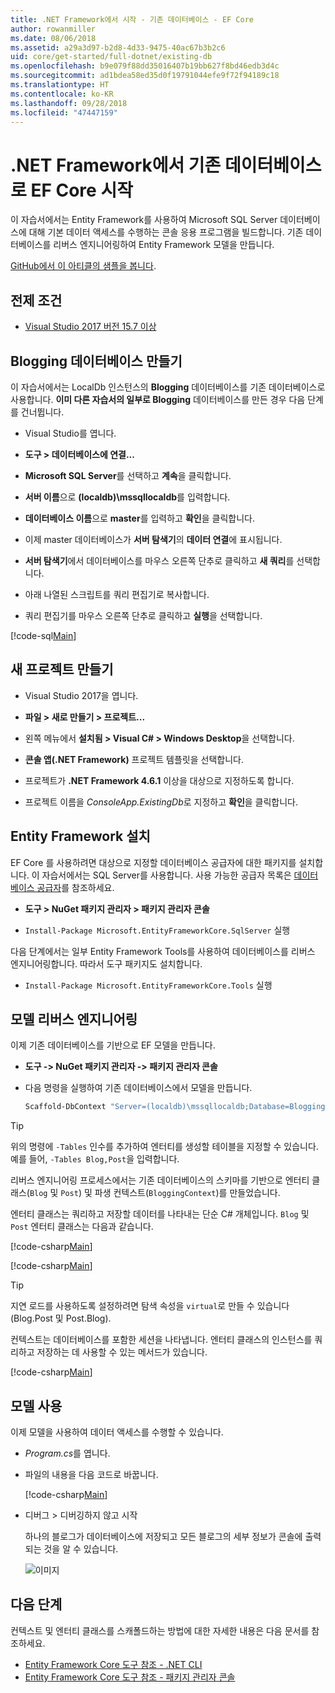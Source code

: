 ```yaml
---
title: .NET Framework에서 시작 - 기존 데이터베이스 - EF Core
author: rowanmiller
ms.date: 08/06/2018
ms.assetid: a29a3d97-b2d8-4d33-9475-40ac67b3b2c6
uid: core/get-started/full-dotnet/existing-db
ms.openlocfilehash: b9e079f88dd35016407b19bb627f8bd46edb3d4c
ms.sourcegitcommit: ad1bdea58ed35d0f19791044efe9f72f94189c18
ms.translationtype: HT
ms.contentlocale: ko-KR
ms.lasthandoff: 09/28/2018
ms.locfileid: "47447159"
---
```

# <a name="getting-started-with-ef-core-on-net-framework-with-an-existing-database"></a>.NET Framework에서 기존 데이터베이스로 EF Core 시작

이 자습서에서는 Entity Framework를 사용하여 Microsoft SQL Server 데이터베이스에 대해 기본 데이터 액세스를 수행하는 콘솔 응용 프로그램을 빌드합니다. 기존 데이터베이스를 리버스 엔지니어링하여 Entity Framework 모델을 만듭니다.

[GitHub에서 이 아티클의 샘플을 봅니다](https://github.com/aspnet/EntityFramework.Docs/tree/master/samples/core/GetStarted/FullNet/ConsoleApp.ExistingDb).

## <a name="prerequisites"></a>전제 조건

* [Visual Studio 2017 버전 15.7 이상](https://www.visualstudio.com/downloads/)

## <a name="create-blogging-database"></a>Blogging 데이터베이스 만들기

이 자습서에서는 LocalDb 인스턴스의 **Blogging** 데이터베이스를 기존 데이터베이스로 사용합니다. **이미 다른 자습서의 일부로 Blogging** 데이터베이스를 만든 경우 다음 단계를 건너뜁니다.

* Visual Studio를 엽니다.

* **도구 > 데이터베이스에 연결...**

* **Microsoft SQL Server**를 선택하고 **계속**을 클릭합니다.

* **서버 이름**으로 **(localdb)\mssqllocaldb**를 입력합니다.

* **데이터베이스 이름**으로 **master**를 입력하고 **확인**을 클릭합니다.

* 이제 master 데이터베이스가 **서버 탐색기**의 **데이터 연결**에 표시됩니다.

* **서버 탐색기**에서 데이터베이스를 마우스 오른쪽 단추로 클릭하고 **새 쿼리**를 선택합니다.

* 아래 나열된 스크립트를 쿼리 편집기로 복사합니다.

* 쿼리 편집기를 마우스 오른쪽 단추로 클릭하고 **실행**을 선택합니다.

[!code-sql[Main](../_shared/create-blogging-database-script.sql)]

## <a name="create-a-new-project"></a>새 프로젝트 만들기

* Visual Studio 2017을 엽니다.

* **파일 > 새로 만들기 > 프로젝트...**

* 왼쪽 메뉴에서 **설치됨 > Visual C# > Windows Desktop**을 선택합니다.

* **콘솔 앱(.NET Framework)** 프로젝트 템플릿을 선택합니다.

* 프로젝트가 **.NET Framework 4.6.1** 이상을 대상으로 지정하도록 합니다.

* 프로젝트 이름을 *ConsoleApp.ExistingDb*로 지정하고 **확인**을 클릭합니다.

## <a name="install-entity-framework"></a>Entity Framework 설치

EF Core 를 사용하려면 대상으로 지정할 데이터베이스 공급자에 대한 패키지를 설치합니다. 이 자습서에서는 SQL Server를 사용합니다. 사용 가능한 공급자 목록은 [데이터베이스 공급자](../../providers/index.md)를 참조하세요.

* **도구 > NuGet 패키지 관리자 > 패키지 관리자 콘솔**

* `Install-Package Microsoft.EntityFrameworkCore.SqlServer` 실행

다음 단계에서는 일부 Entity Framework Tools를 사용하여 데이터베이스를 리버스 엔지니어링합니다. 따라서 도구 패키지도 설치합니다.

* `Install-Package Microsoft.EntityFrameworkCore.Tools` 실행

## <a name="reverse-engineer-the-model"></a>모델 리버스 엔지니어링

이제 기존 데이터베이스를 기반으로 EF 모델을 만듭니다.

* **도구 -> NuGet 패키지 관리자 -> 패키지 관리자 콘솔**

* 다음 명령을 실행하여 기존 데이터베이스에서 모델을 만듭니다.

  ``` powershell
  Scaffold-DbContext "Server=(localdb)\mssqllocaldb;Database=Blogging;Trusted_Connection=True;" Microsoft.EntityFrameworkCore.SqlServer
  ```

> [!TIP]  
> 위의 명령에 `-Tables` 인수를 추가하여 엔터티를 생성할 테이블을 지정할 수 있습니다. 예를 들어, `-Tables Blog,Post`을 입력합니다.

리버스 엔지니어링 프로세스에서는 기존 데이터베이스의 스키마를 기반으로 엔터티 클래스(`Blog` 및 `Post`) 및 파생 컨텍스트(`BloggingContext`)를 만들었습니다.

엔터티 클래스는 쿼리하고 저장할 데이터를 나타내는 단순 C# 개체입니다. `Blog` 및 `Post` 엔터티 클래스는 다음과 같습니다.

 [!code-csharp[Main](../../../../samples/core/GetStarted/FullNet/ConsoleApp.ExistingDb/Blog.cs)]

[!code-csharp[Main](../../../../samples/core/GetStarted/FullNet/ConsoleApp.ExistingDb/Post.cs)]

> [!TIP]  
> 지연 로드를 사용하도록 설정하려면 탐색 속성을 `virtual`로 만들 수 있습니다(Blog.Post 및 Post.Blog).

컨텍스트는 데이터베이스를 포함한 세션을 나타냅니다. 엔터티 클래스의 인스턴스를 쿼리하고 저장하는 데 사용할 수 있는 메서드가 있습니다.

[!code-csharp[Main](../../../../samples/core/GetStarted/FullNet/ConsoleApp.ExistingDb/BloggingContext.cs)]

## <a name="use-the-model"></a>모델 사용

이제 모델을 사용하여 데이터 액세스를 수행할 수 있습니다.

* *Program.cs*를 엽니다.

* 파일의 내용을 다음 코드로 바꿉니다.

  [!code-csharp[Main](../../../../samples/core/GetStarted/FullNet/ConsoleApp.ExistingDb/Program.cs)] 

* 디버그 > 디버깅하지 않고 시작

  하나의 블로그가 데이터베이스에 저장되고 모든 블로그의 세부 정보가 콘솔에 출력되는 것을 알 수 있습니다.

  ![이미지](_static/output-existing-db.png)

## <a name="next-steps"></a>다음 단계

컨텍스트 및 엔터티 클래스를 스캐폴드하는 방법에 대한 자세한 내용은 다음 문서를 참조하세요.
* [Entity Framework Core 도구 참조 - .NET CLI](xref:core/miscellaneous/cli/dotnet#dotnet-ef-dbcontext-scaffold)
* [Entity Framework Core 도구 참조 - 패키지 관리자 콘솔](xref:core/miscellaneous/cli/powershell#scaffold-dbcontext)
